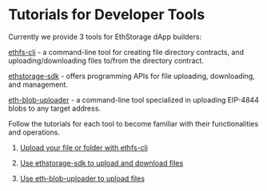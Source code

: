 # Tutorials for Developer Tools

Currently we provide 3 tools for EthStorage dApp builders:

[ethfs-cli](https://github.com/ethstorage/ethfs-cli) - a command-line tool for creating file directory contracts, and uploading/downloading files to/from the directory contract.

[ethstorage-sdk](https://github.com/ethstorage/ethstorage-sdk)  -  offers programming APIs for file uploading, downloading, and management.

[eth-blob-uploader](https://github.com/ethstorage/eth-blob-uploader) - a command-line tool specialized in uploading EIP-4844 blobs to any target address.

Follow the tutorials for each tool to become familiar with their functionalities and operations.

1. [Upload your file or folder with ethfs-cli](/dapp-developer/tutorials/upload-your-file-folder-with-ethfs-cli.md)

2. [Use ethstorage-sdk to upload and download files](/dapp-developer/tutorials/use-ethstorage-sdk-to-upload-and-download-files.md)

3. [Use eth-blob-uploader to upload files](/dapp-developer/tutorials/use-eth-blob-uploader-to-upload-files.md)
